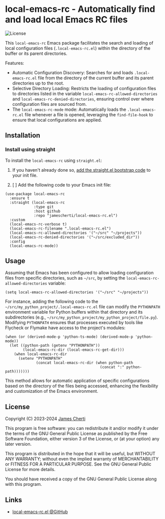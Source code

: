 # local-emacs-rc - Automatically find and load local Emacs RC files
![License](https://img.shields.io/github/license/jamescherti/local-emacs-rc.el)

This `local-emacs-rc` Emacs package facilitates the search and loading of local configuration files (`.local-emacs-rc.el`) within the directory of the buffer or its parent directories.

Features:
- Automatic Configuration Discovery: Searches for and loads `.local-emacs-rc.el` file from the
  directory of the current buffer and its parent directories up to the root.
- Selective Directory Loading: Restricts the loading of configuration files to directories listed in the variable `local-emacs-rc-allowed-directories` and `local-emacs-rc-denied-directories`, ensuring control over where configuration files are sourced from.
- The `local-emacs-rc-mode` mode: Automatically loads the `.local-emacs-rc.el` file whenever a file is opened, leveraging the `find-file-hook` to ensure that local configurations are applied.

## Installation

### Install using straight

To install the `local-emacs-rc` using `straight.el`:

1. If you haven't already done so, [add the straight.el bootstrap code](https://github.com/radian-software/straight.el?tab=readme-ov-file#getting-started) to your init file.

2. [ ] Add the following code to your Emacs init file:
```
(use-package local-emacs-rc
  :ensure t
  :straight (local-emacs-rc
             :type git
             :host github
             :repo "jamescherti/local-emacs-rc.el")
  :custom
  (local-emacs-rc-verbose t)
  (local-emacs-rc-filename ".local-emacs-rc.el")
  (local-emacs-rc-allowed-directories '("~/src" "~/projects"))
  (local-emacs-rc-denied-directories '("~/src/excluded_dir"))
  :config
  (local-emacs-rc-mode))
```

## Usage

Assuming that Emacs has been configured to allow loading configuration files from specific directories, such as `~/src`, by setting the `local-emacs-rc-allowed-directories` variable:
```
(setq local-emacs-rc-allowed-directories '("~/src" "~/projects"))
```

For instance, adding the following code to the `~/src/my_python_project/.local-emacs-rc.el` file can modify the `PYTHONPATH` environment variable for Python buffers within that directory and its subdirectories (e.g., `~/src/my_python_project/my_python_project/file.py`). Modifying `PYTHONPATH` ensures that processes executed by tools like Flycheck or Flymake have access to the project's modules:
``` emacs-lisp
(when (or (derived-mode-p 'python-ts-mode) (derived-mode-p 'python-mode))
  (let ((python-path (getenv "PYTHONPATH"))
        (local-emacs-rc-dir (local-emacs-rc-get-dir)))
    (when local-emacs-rc-dir
      (setenv "PYTHONPATH"
              (concat local-emacs-rc-dir (when python-path
                                           (concat ":" python-path)))))))
```

This method allows for automatic application of specific configurations based on the directory of the files being accessed, enhancing the flexibility and customization of the Emacs environment.

## License

Copyright (C) 2023-2024 [James Cherti](https://www.jamescherti.com)

This program is free software: you can redistribute it and/or modify it under the terms of the GNU General Public License as published by the Free Software Foundation, either version 3 of the License, or (at your option) any later version.

This program is distributed in the hope that it will be useful, but WITHOUT ANY WARRANTY; without even the implied warranty of MERCHANTABILITY or FITNESS FOR A PARTICULAR PURPOSE. See the GNU General Public License for more details.

You should have received a copy of the GNU General Public License along with this program.

## Links

- [local-emacs-rc.el @GitHub](https://github.com/jamescherti/local-emacs-rc.el)
